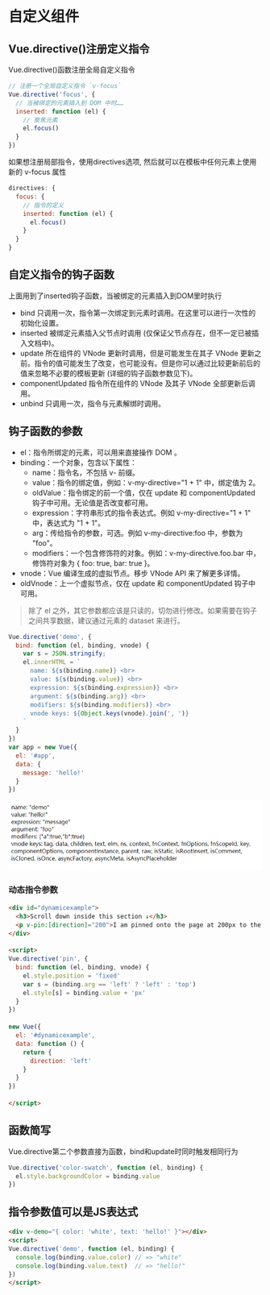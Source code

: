 # 自定义组件
## Vue.directive()注册定义指令
Vue.directive()函数注册全局自定义指令
```js
// 注册一个全局自定义指令 `v-focus`
Vue.directive('focus', {
  // 当被绑定的元素插入到 DOM 中时……
  inserted: function (el) {
    // 聚焦元素
    el.focus()
  }
})
```
如果想注册局部指令，使用directives选项, 然后就可以在模板中任何元素上使用新的 v-focus 属性
```js
directives: {
  focus: {
    // 指令的定义
    inserted: function (el) {
      el.focus()
    }
  }
}
```

## 自定义指令的钩子函数
上面用到了inserted钩子函数，当被绑定的元素插入到DOM里时执行
- bind 只调用一次，指令第一次绑定到元素时调用。在这里可以进行一次性的初始化设置。
- inserted 被绑定元素插入父节点时调用 (仅保证父节点存在，但不一定已被插入文档中)。
- update 所在组件的 VNode 更新时调用，但是可能发生在其子 VNode 更新之前。指令的值可能发生了改变，也可能没有。但是你可以通过比较更新前后的值来忽略不必要的模板更新 (详细的钩子函数参数见下)。
- componentUpdated 指令所在组件的 VNode 及其子 VNode 全部更新后调用。
- unbind 只调用一次，指令与元素解绑时调用。

## 钩子函数的参数
- el：指令所绑定的元素，可以用来直接操作 DOM 。
- binding：一个对象，包含以下属性：
  - name：指令名，不包括 v- 前缀。
  - value：指令的绑定值，例如：v-my-directive="1 + 1" 中，绑定值为 2。
  - oldValue：指令绑定的前一个值，仅在 update 和 componentUpdated 钩子中可用。无论值是否改变都可用。
  - expression：字符串形式的指令表达式。例如 v-my-directive="1 + 1" 中，表达式为 "1 + 1"。
  - arg：传给指令的参数，可选。例如 v-my-directive:foo 中，参数为 "foo"。
  - modifiers：一个包含修饰符的对象。例如：v-my-directive.foo.bar 中，修饰符对象为 { foo: true, bar: true }。
- vnode：Vue 编译生成的虚拟节点。移步 VNode API 来了解更多详情。
- oldVnode：上一个虚拟节点，仅在 update 和 componentUpdated 钩子中可用。

> 除了 el 之外，其它参数都应该是只读的，切勿进行修改。如果需要在钩子之间共享数据，建议通过元素的 dataset 来进行。

```js
Vue.directive('demo', {
  bind: function (el, binding, vnode) {
    var s = JSON.stringify;
    el.innerHTML = `
      name: ${s(binding.name)} <br>
      value: ${s(binding.value)} <br>
      expression: ${s(binding.expression)} <br>
      argument: ${s(binding.arg)} <br>
      modifiers: ${s(binding.modifiers)} <br>
      vnode keys: ${Object.keys(vnode).join(', ')}
    `
  }
})
var app = new Vue({
  el: '#app',
  data: {
    message: 'hello!'
  }
})
```

![2_0_自定义指令钩子函数参数.png](images/2_0_自定义指令钩子函数参数.png)

### 动态指令参数
```html
<div id="dynamicexample">
  <h3>Scroll down inside this section ↓</h3>
  <p v-pin:[direction]="200">I am pinned onto the page at 200px to the left.</p>
</div>

<script>
Vue.directive('pin', {
  bind: function (el, binding, vnode) {
    el.style.position = 'fixed'
    var s = (binding.arg == 'left' ? 'left' : 'top')
    el.style[s] = binding.value + 'px'
  }
})

new Vue({
  el: '#dynamicexample',
  data: function () {
    return {
      direction: 'left'
    }
  }
})

</script>
```

## 函数简写
Vue.directive第二个参数直接为函数，bind和update时同时触发相同行为
```js
Vue.directive('color-swatch', function (el, binding) {
  el.style.backgroundColor = binding.value
})
```

## 指令参数值可以是JS表达式
```html
<div v-demo="{ color: 'white', text: 'hello!' }"></div>
<script>
Vue.directive('demo', function (el, binding) {
  console.log(binding.value.color) // => "white"
  console.log(binding.value.text)  // => "hello!"
})
</script>
```
